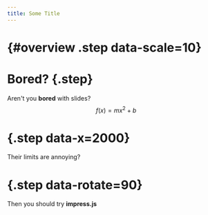 ```yaml
---
title: Some Title
---
```


# {#overview .step data-scale=10}

# Bored? {.step}

Aren't you **bored** with slides?
$$
f(x) = mx^2 + b
$$

# {.step data-x=2000}

Their limits are annoying?

# {.step data-rotate=90}

Then you should try **impress.js**

